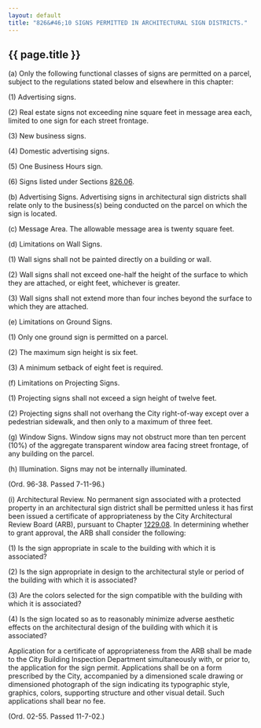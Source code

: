 ---
layout: default 
title: "826&#46;10 SIGNS PERMITTED IN ARCHITECTURAL SIGN DISTRICTS."---

{{ page.title }}
----------------

​(a) Only the following functional classes of signs are permitted on a
parcel, subject to the regulations stated below and elsewhere in this
chapter:

​(1) Advertising signs.

​(2) Real estate signs not exceeding nine square feet in message area
each, limited to one sign for each street frontage.

​(3) New business signs.

​(4) Domestic advertising signs.

​(5) One Business Hours sign.

​(6) Signs listed under Sections [826.06](3a854a95.html).

​(b) Advertising Signs. Advertising signs in architectural sign
districts shall relate only to the business(s) being conducted on the
parcel on which the sign is located.

​(c) Message Area. The allowable message area is twenty square feet.

​(d) Limitations on Wall Signs.

​(1) Wall signs shall not be painted directly on a building or wall.

​(2) Wall signs shall not exceed one-half the height of the surface to
which they are attached, or eight feet, whichever is greater.

​(3) Wall signs shall not extend more than four inches beyond the
surface to which they are attached.

​(e) Limitations on Ground Signs.

​(1) Only one ground sign is permitted on a parcel.

​(2) The maximum sign height is six feet.

​(3) A minimum setback of eight feet is required.

​(f) Limitations on Projecting Signs.

​(1) Projecting signs shall not exceed a sign height of twelve feet.

​(2) Projecting signs shall not overhang the City right-of-way except
over a pedestrian sidewalk, and then only to a maximum of three feet.

​(g) Window Signs. Window signs may not obstruct more than ten percent
(10%) of the aggregate transparent window area facing street frontage,
of any building on the parcel.

​(h) Illumination. Signs may not be internally illuminated.

(Ord. 96-38. Passed 7-11-96.)

​(i) Architectural Review. No permanent sign associated with a protected
property in an architectural sign district shall be permitted unless it
has first been issued a certificate of appropriateness by the City
Architectural Review Board (ARB), pursuant to Chapter
[1229.08](47ba3598.html). In determining whether to grant approval, the
ARB shall consider the following:

​(1) Is the sign appropriate in scale to the building with which it is
associated?

​(2) Is the sign appropriate in design to the architectural style or
period of the building with which it is associated?

​(3) Are the colors selected for the sign compatible with the building
with which it is associated?

​(4) Is the sign located so as to reasonably minimize adverse aesthetic
effects on the architectural design of the building with which it is
associated?

Application for a certificate of appropriateness from the ARB shall be
made to the City Building Inspection Department simultaneously with, or
prior to, the application for the sign permit. Applications shall be on
a form prescribed by the City, accompanied by a dimensioned scale
drawing or dimensioned photograph of the sign indicating its typographic
style, graphics, colors, supporting structure and other visual detail.
Such applications shall bear no fee.

(Ord. 02-55. Passed 11-7-02.)
